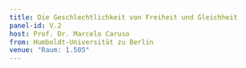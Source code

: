 ```yaml
---
title: Die Geschlechtlichkeit von Freiheit und Gleichheit
panel-id: V.2
host: Prof. Dr. Marcelo Caruso
from: Humboldt-Universität zu Berlin
venue: "Raum: 1.505"
---
```


